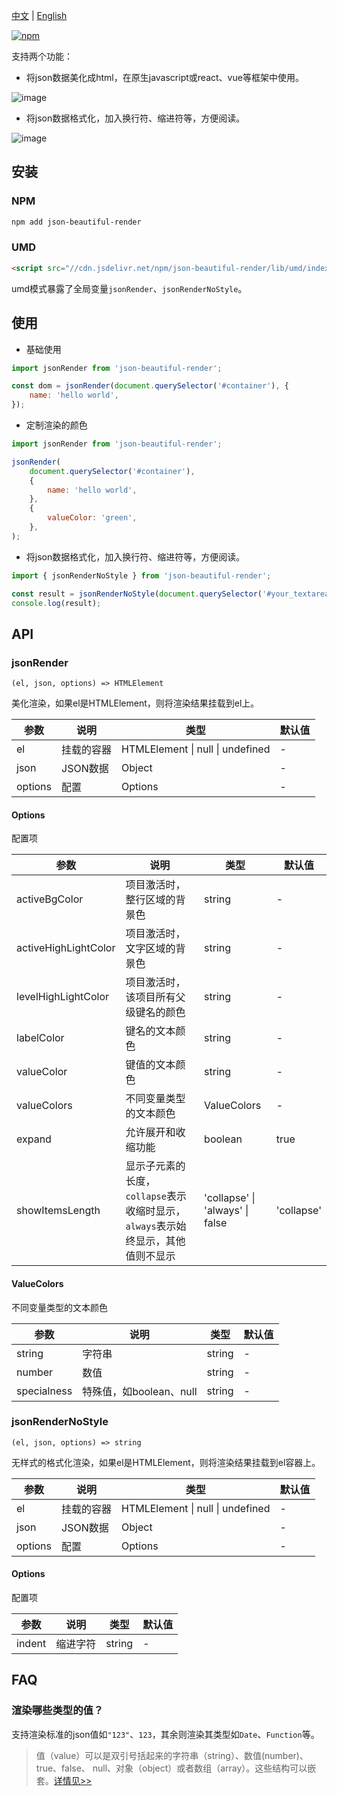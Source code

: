 [中文](https://github.com/taoliujun/npm-packages/blob/master/packages/json-beautiful-render/README.zh_CN.md) | [English](https://github.com/taoliujun/npm-packages/blob/master/packages/json-beautiful-render/README.en_US.md)

[![npm](https://img.shields.io/npm/v/json-beautiful-render.svg)](https://www.npmjs.com/package/json-beautiful-render)

支持两个功能：

-   将json数据美化成html，在原生javascript或react、vue等框架中使用。

![image](https://cdn.jsdelivr.net/gh/taoliujun/npm-packages/packages/json-beautiful-render/assets/readme/demo1.png)

-   将json数据格式化，加入换行符、缩进符等，方便阅读。

![image](https://cdn.jsdelivr.net/gh/taoliujun/npm-packages/packages/json-beautiful-render/assets/readme/demo2.png)

## 安装

### NPM

```bash
npm add json-beautiful-render
```

### UMD

```html
<script src="//cdn.jsdelivr.net/npm/json-beautiful-render/lib/umd/index.js"></script>
```

umd模式暴露了全局变量`jsonRender`、`jsonRenderNoStyle`。

## 使用

-   基础使用

```javascript
import jsonRender from 'json-beautiful-render';

const dom = jsonRender(document.querySelector('#container'), {
    name: 'hello world',
});
```

-   定制渲染的颜色

```javascript
import jsonRender from 'json-beautiful-render';

jsonRender(
    document.querySelector('#container'),
    {
        name: 'hello world',
    },
    {
        valueColor: 'green',
    },
);
```

-   将json数据格式化，加入换行符、缩进符等，方便阅读。

```javascript
import { jsonRenderNoStyle } from 'json-beautiful-render';

const result = jsonRenderNoStyle(document.querySelector('#your_textarea'), { name: 'hello world' });
console.log(result);
```

## API

### jsonRender

`(el, json, options) => HTMLElement`

美化渲染，如果el是HTMLElement，则将渲染结果挂载到el上。

| 参数    | 说明       | 类型                             | 默认值 |
| ------- | ---------- | -------------------------------- | ------ |
| el      | 挂载的容器 | HTMLElement \| null \| undefined | -      |
| json    | JSON数据   | Object                           | -      |
| options | 配置       | Options                          | -      |

#### Options

配置项

| 参数                 | 说明                                 | 类型        | 默认值 |
| -------------------- | ------------------------------------ | ----------- | ------ |
| activeBgColor        | 项目激活时，整行区域的背景色         | string      | -      |
| activeHighLightColor | 项目激活时，文字区域的背景色         | string      | -      |
| levelHighLightColor  | 项目激活时，该项目所有父级键名的颜色 | string      | -      |
| labelColor           | 键名的文本颜色                       | string      | -      |
| valueColor           | 键值的文本颜色                       | string      | -      |
| valueColors          | 不同变量类型的文本颜色               | ValueColors | -      |
| expand | 允许展开和收缩功能 | boolean | true |
| showItemsLength | 显示子元素的长度，`collapse`表示收缩时显示，`always`表示始终显示，其他值则不显示 | 'collapse' \| 'always' \| false | 'collapse' | 

#### ValueColors

不同变量类型的文本颜色

| 参数        | 说明                    | 类型   | 默认值 |
| ----------- | ----------------------- | ------ | ------ |
| string      | 字符串                  | string | -      |
| number      | 数值                    | string | -      |
| specialness | 特殊值，如boolean、null | string | -      |

### jsonRenderNoStyle

`(el, json, options) => string`

无样式的格式化渲染，如果el是HTMLElement，则将渲染结果挂载到el容器上。

| 参数    | 说明       | 类型                             | 默认值 |
| ------- | ---------- | -------------------------------- | ------ |
| el      | 挂载的容器 | HTMLElement \| null \| undefined | -      |
| json    | JSON数据   | Object                           | -      |
| options | 配置       | Options                          | -      |

#### Options

配置项

| 参数   | 说明     | 类型   | 默认值 |
| ------ | -------- | ------ | ------ |
| indent | 缩进字符 | string | -      |

## FAQ

### 渲染哪些类型的值？

支持渲染标准的json值如`"123"`、`123`，其余则渲染其类型如`Date`、`Function`等。

> 值（value）可以是双引号括起来的字符串（string）、数值(number)、true、false、 null、对象（object）或者数组（array）。这些结构可以嵌套。[详情见>>](https://www.json.org/json-zh.html)
